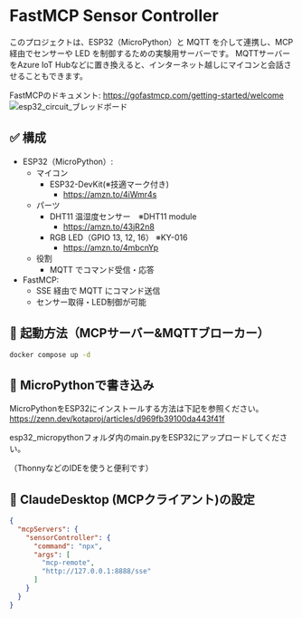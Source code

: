 # FastMCP Sensor Controller

このプロジェクトは、ESP32（MicroPython）と MQTT を介して連携し、MCP 経由でセンサーや LED を制御するための実験用サーバーです。
MQTTサーバーをAzure IoT Hubなどに置き換えると、インターネット越しにマイコンと会話させることもできます。

FastMCPのドキュメント: https://gofastmcp.com/getting-started/welcome
![esp32_circuit_ブレッドボード](https://github.com/user-attachments/assets/35f49110-3ae6-441f-9cb7-b3efbce09aa5)

## ✅ 構成

- ESP32（MicroPython）:
  - マイコン
    - ESP32-DevKit(※技適マーク付き)
      - https://amzn.to/4iWmr4s 
  - パーツ
    - DHT11 温湿度センサー　※DHT11 module
        - https://amzn.to/43jR2n8
    - RGB LED（GPIO 13, 12, 16） ※KY-016
        - https://amzn.to/4mbcnYp
  - 役割 
    - MQTT でコマンド受信・応答
- FastMCP:
  - SSE 経由で MQTT にコマンド送信
  - センサー取得・LED制御が可能


## 🚀 起動方法（MCPサーバー&MQTTブローカー）
```bash
docker compose up -d
```

## 💾 MicroPythonで書き込み
MicroPythonをESP32にインストールする方法は下記を参照ください。
https://zenn.dev/kotaproj/articles/d969fb39100da443f41f

esp32_micropythonフォルダ内のmain.pyをESP32にアップロードしてください。

（ThonnyなどのIDEを使うと便利です）


## 🧪 ClaudeDesktop (MCPクライアント)の設定
```json
{
  "mcpServers": {
    "sensorController": {
      "command": "npx",
      "args": [
        "mcp-remote",
        "http://127.0.0.1:8888/sse"
      ]
    }
  }
}

```
